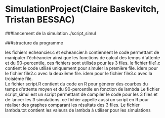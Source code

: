 # SimulationProject(Claire Baskevitch, Tristan BESSAC)

###lancement de la simulation
./script_simul

###structure du programme

les fichiers echeancier.c et echeancier.h contiennent le code permettant de manipuler l'échéancier ainsi que les fonctions de calcul des temps d'attente et du 90-percentile, ces fichiers sont utilisés pour les 3 files.
le fichier file1.c contient le code utilisé uniquement pour simuler la première file.
idem pour le fichier file2.c avec la deuxième file.
idem pour le fichier file3.c avec la troisième file.   
Le fichier script.R contient du code en R pour générer des courbes du temps d'attente moyen et du 90-percentile en fonction de lambda
Le fichier script_simul est un script permettant de compiler le code pour les 3 files et de lancer les 3 simulations. ce fichier appelle aussi un script en R pour réaliser des graphes comparant les résultats des 3 files.
Le fichier lambda.txt contient les valeurs de lambda à utiliser pour les simulations
